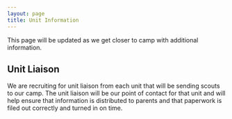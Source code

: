```yaml
---
layout: page
title: Unit Information
---
```


This page will be updated as we get closer to camp with additional information.

## Unit Liaison

We are recruiting for unit liaison from each unit that will be sending scouts to our camp.  The unit liaison will be our point of contact for that unit and will help ensure that information is distributed to parents and that paperwork is filed out correctly and turned in on time.

<div class="cognito">
<script src="https://services.cognitoforms.com/s/pNW4nb7mv0OUkXZvPWTYcw"></script>
<script>Cognito.load("forms", { id: "1" });</script>
</div>
